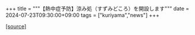 +++
title = """【熱中症予防】涼み処（すずみどころ）を開設します"""
date = 2024-07-23T09:30:00+09:00
tags = ["kuriyama","news"]
+++


[[source]](https://www.town.kuriyama.hokkaido.jp/site/-/27969.html)
